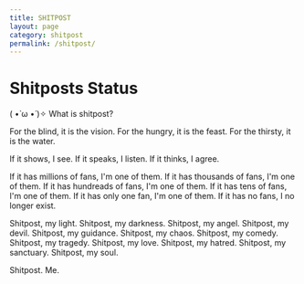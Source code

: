 ```yaml
---
title: SHITPOST
layout: page
category: shitpost
permalink: /shitpost/
---
```


# Shitposts Status <br>
( •̀ ω •́ )✧
What is shitpost?

For the blind, it is the vision.
For the hungry, it is the feast.
For the thirsty, it is the water.

If it shows, I see.
If it speaks, I listen.
If it thinks, I agree.

If it has millions of fans, I'm one of them.
If it has thousands of fans, I'm one of them.
If it has hundreads of fans, I'm one of them.
If it has tens of fans, I'm one of them.
If it has only one fan, I'm one of them.
If it has no fans, I no longer exist.

Shitpost, my light.
Shitpost, my darkness.
Shitpost, my angel.
Shitpost, my devil.
Shitpost, my guidance.
Shitpost, my chaos.
Shitpost, my comedy.
Shitpost, my tragedy.
Shitpost, my love.
Shitpost, my hatred.
Shitpost, my sanctuary.
Shitpost, my soul.

Shitpost.
Me.

